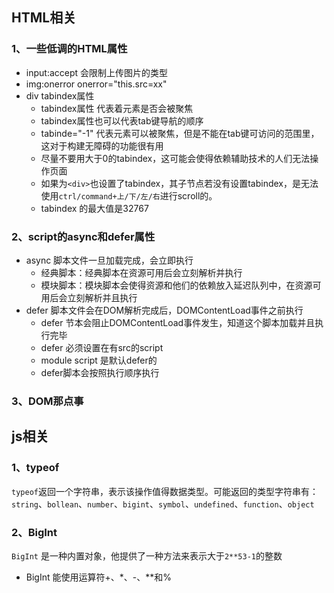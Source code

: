 ## HTML相关
### 1、一些低调的HTML属性
* input:accept 会限制上传图片的类型
* img:onerror onerror="this.src=xx"
* div tabindex属性
  + tabindex属性 代表着元素是否会被聚焦
  + tabindex属性也可以代表tab键导航的顺序
  + tabinde="-1" 代表元素可以被聚焦，但是不能在tab键可访问的范围里，这对于构建无障碍的功能很有用
  + 尽量不要用大于0的tabindex，这可能会使得依赖辅助技术的人们无法操作页面
  + 如果为`<div>`也设置了tabindex，其子节点若没有设置tabindex，是无法使用`ctrl/command+上/下/左/右`进行scroll的。
  + tabindex 的最大值是32767

### 2、script的async和defer属性
* async 脚本文件一旦加载完成，会立即执行
  + 经典脚本：经典脚本在资源可用后会立刻解析并执行
  + 模块脚本：模块脚本会使得资源和他们的依赖放入延迟队列中，在资源可用后会立刻解析并且执行
* defer 脚本文件会在DOM解析完成后，DOMContentLoad事件之前执行
  + defer 节本会阻止DOMContentLoad事件发生，知道这个脚本加载并且执行完毕
  + defer 必须设置在有src的script
  + module script 是默认defer的
  + defer脚本会按照执行顺序执行

### 3、DOM那点事


## js相关
### 1、typeof
`typeof`返回一个字符串，表示该操作值得数据类型。可能返回的类型字符串有：`string`、`bollean`、`number`、`bigint`、`symbol`、`undefined`、`function`、`object`

### 2、BigInt
`BigInt` 是一种内置对象，他提供了一种方法来表示大于`2**53-1`的整数
* BigInt 能使用运算符+、*、-、**和%